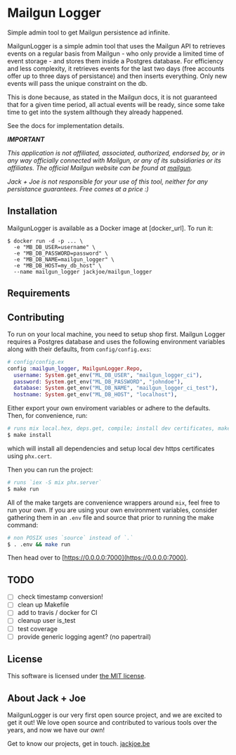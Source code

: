 # Mailgun Logger

Simple admin tool to get Mailgun persistence ad infinite.

MailgunLogger is a simple admin tool that uses the Mailgun API to retrieves events on a regular basis from Mailgun - who only provide a limited time of event storage - and stores them inside a Postgres database.
For efficiency and less complexity, it retrieves events for the last two days (free accounts offer up to three days of persistance) and then inserts everything. Only new events will pass the unique constraint on the db.

This is done because, as stated in the Mailgun docs, it is not guaranteed that for a given time period, all actual events will be ready, since some take time to get into the system allthough they already happened.

See the docs for implementation details.

_**IMPORTANT**_

_This application is not affiliated, associated, authorized, endorsed by, or in any way officially connected with Mailgun, or any of its subsidiaries or its affiliates. The official Mailgun website can be found at [mailgun](https://mailgun.com)._

_Jack + Joe is not responsible for your use of this tool, neither for any persistance guarantees. Free comes at a price :)_

## Installation

MailgunLogger is available as a Docker image at [docker_url]. To run it:

```
$ docker run -d -p ... \
  -e "MB_DB_USER=username" \
  -e "MB_DB_PASSWORD=password" \
  -e "MB_DB_NAME=mailgun_logger" \
  -e "MB_DB_HOST=my_db_host" \
  --name mailgun_logger jackjoe/mailgun_logger
```

## Requirements

## Contributing

To run on your local machine, you need to setup shop first.  Mailgun Logger requires a Postgres database and uses the following environment variables along with their defaults, from `config/config.exs`:

```elixir
# config/config.ex
config :mailgun_logger, MailgunLogger.Repo,
  username: System.get_env("ML_DB_USER", "mailgun_logger_ci"),
  password: System.get_env("ML_DB_PASSWORD", "johndoe"),
  database: System.get_env("ML_DB_NAME", "mailgun_logger_ci_test"),
  hostname: System.get_env("ML_DB_HOST", "localhost"),
```

Either export your own enviroment variables or adhere to the defaults. Then, for convenience, run:

```bash
# runs mix local.hex, deps.get, compile; install dev certificates, make run (see below)
$ make install
```

which will install all dependencies and setup local dev https certificates using `phx.cert`.

Then you can run the project:
```bash
# runs `iex -S mix phx.server`
$ make run
```

All of the make targets are convenience wrappers around `mix`, feel free to run your own.
If you are using your own environment variables, consider gathering them in an `.env` file and source that prior to running the make command:

```bash
# non POSIX uses `source` instead of `.`
$ . .env && make run
```

Then head over to [https://0.0.0.0:7000](https://0.0.0.0:7000).

## TODO

- [ ] check timestamp conversion!
- [ ] clean up Makefile
- [ ] add to travis / docker for CI
- [ ] cleanup user is_test
- [ ] test coverage
- [ ] provide generic logging agent? (no papertrail)

## License

This software is licensed under [the MIT license](LICENSE.md).

## About Jack + Joe

MailgunLogger is our very first open source project, and we are excited to get it out! We love open source and contributed to various tools over the years, and now we have our own!

Get to know our projects, get in touch. [jackjoe.be](https://jackjoe.be)
